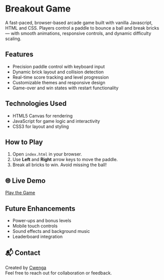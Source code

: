 # Breakout Game
A fast-paced, browser-based arcade game built with vanilla Javascript, HTML and CSS. Players control a paddle to bounce a ball and break bricks — with smooth animations, responsive controls, and dynamic difficulty scaling.

## Features
-  Precision paddle control with keyboard input
-  Dynamic brick layout and collision detection
-  Real-time score tracking and level progression
-  Customizable themes and responsive design
-  Game-over and win states with restart functionality

##  Technologies Used
- HTML5 Canvas for rendering
- JavaScript for game logic and interactivity
- CSS3 for layout and styling

## How to Play
1. Open `index.html` in your browser.
2. Use **Left** and **Right** arrow keys to move the paddle.
3. Break all bricks to win. Avoid missing the ball!

## 🌐 Live Demo

[Play the Game](https://github.com/cwenga10/Breakout-Game.git)

 ## Future Enhancements
- Power-ups and bonus levels
- Mobile touch controls
- Sound effects and background music
- Leaderboard integration

## 📬 Contact
Created by [Cwenga](https://github.com/cwenga10)  
Feel free to reach out for collaboration or feedback.
